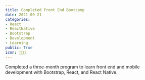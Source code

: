 ```yaml
---
title: Completed Front End Bootcamp
date: 2021-09-21
categories:
- React
- ReactNative
- Bootstrap
- Development
- Learning
public: True
icon: 👨🏻‍💻
---
```


Completed a three-month program to learn front end and mobile development with Bootstrap, React, and React Native.